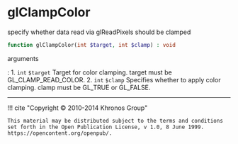 # glClampColor
specify whether data read via glReadPixels should be clamped

```php
function glClampColor(int $target, int $clamp) : void
```



arguments

:    1. `int` `$target` Target for color clamping. target must be
    <constant>GL_CLAMP_READ_COLOR</constant>.
    2. `int` `$clamp` Specifies whether to apply color clamping. clamp must be
    <constant>GL_TRUE</constant> or <constant>GL_FALSE</constant>.



---
     

!!! cite "Copyright © 2010-2014 Khronos Group"

    This material may be distributed subject to the terms and conditions set forth in the Open Publication License, v 1.0, 8 June 1999. https://opencontent.org/openpub/.
